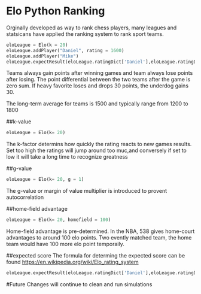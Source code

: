 # Elo Python Ranking
Orginally developed as way to rank chess players, many leagues and statsicans have applied the ranking system to rank sport teams. 

```python
eloLeague = Elo(k = 20)
eloLeague.addPlayer("Daniel", rating = 1600)
eloLeague.addPlayer("Mike")
eloLeague.expectResult(eloLeague.ratingDict['Daniel'],eloLeague.ratingDict['Mike'])
```

Teams always gain points after winning games and team always lose points after losing. The point differential between the two teams after the game is zero sum. If heavy favorite loses and drops 30 points, the underdog gains 30.

The long-term average for teams is 1500 and typically range from 1200 to 1800

##k-value

```python
eloLeague = Elo(k= 20)
```
The k-factor determins how quickly the rating reacts to new games results. Set too high the ratings will jump around too muc,and conversely if set to low it will take a long time to recognize greatness

##g-value
```python
eloLeague = Elo(k= 20, g = 1)
```
The g-value or margin of value multiplier is introduced to provent autocorrelation

##home-field advantage 
```python
eloLeague = Elo(k= 20, homefield = 100)
```
Home-field advantage is pre-determined. In the NBA, 538 gives home-court advantages to around 100 elo points. Two evently matched team, the home team would have 100 more elo point temporaily. 

##expected score
The formula for determing the expected score can be found 
https://en.wikipedia.org/wiki/Elo_rating_system
```python
eloLeague.expectResult(eloLeague.ratingDict['Daniel'],eloLeague.ratingDict['Mike'])
```

#Future Changes
will continue to clean and run simulations
